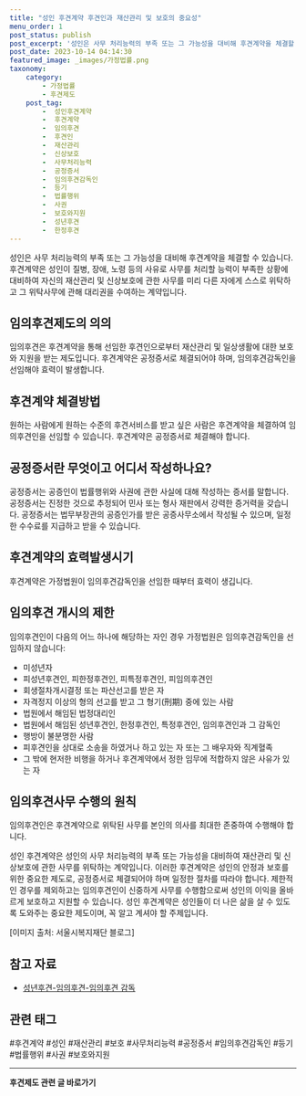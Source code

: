 ```yaml
---
title: "성인 후견계약 후견인과 재산관리 및 보호의 중요성"
menu_order: 1
post_status: publish
post_excerpt: '성인은 사무 처리능력의 부족 또는 그 가능성을 대비해 후견계약을 체결할 수 있습니다. 후견계약은 성인이 질병, 장애, 노령 등의 사유로 사무를 처리할 능력이 부족한 상황에 대비하여 자신의 재산관리 및 신상보호에 관한 사무를 미리 다른 자에게 스스로 위탁하고 그 위탁사무에 관해 대리권을 수여하는 계약입니다.'
post_date: 2023-10-14 04:14:30
featured_image: _images/가정법률.png
taxonomy:
    category:
        - 가정법률
        - 후견제도
    post_tag:
        -  성인후견계약
        -  후견계약
        -  임의후견
        -  후견인
        -  재산관리
        -  신상보호
        -  사무처리능력
        -  공정증서
        -  임의후견감독인
        -  등기
        -  법률행위
        -  사권
        -  보호와지원
        -  성년후견
        -  한정후견
---
```




성인은 사무 처리능력의 부족 또는 그 가능성을 대비해 후견계약을 체결할 수 있습니다. 후견계약은 성인이 질병, 장애, 노령 등의 사유로 사무를 처리할 능력이 부족한 상황에 대비하여 자신의 재산관리 및 신상보호에 관한 사무를 미리 다른 자에게 스스로 위탁하고 그 위탁사무에 관해 대리권을 수여하는 계약입니다.

## 임의후견제도의 의의

임의후견은 후견계약을 통해 선임한 후견인으로부터 재산관리 및 일상생활에 대한 보호와 지원을 받는 제도입니다. 후견계약은 공정증서로 체결되어야 하며, 임의후견감독인을 선임해야 효력이 발생합니다.

## 후견계약 체결방법

원하는 사람에게 원하는 수준의 후견서비스를 받고 싶은 사람은 후견계약을 체결하여 임의후견인을 선임할 수 있습니다. 후견계약은 공정증서로 체결해야 합니다.

## 공정증서란 무엇이고 어디서 작성하나요?

공정증서는 공증인이 법률행위와 사권에 관한 사실에 대해 작성하는 증서를 말합니다. 공정증서는 진정한 것으로 추정되어 민사 또는 형사 재판에서 강력한 증거력을 갖습니다. 공정증서는 법무부장관의 공증인가를 받은 공증사무소에서 작성될 수 있으며, 일정한 수수료를 지급하고 받을 수 있습니다.

## 후견계약의 효력발생시기

후견계약은 가정법원이 임의후견감독인을 선임한 때부터 효력이 생깁니다.

## 임의후견 개시의 제한

임의후견인이 다음의 어느 하나에 해당하는 자인 경우 가정법원은 임의후견감독인을 선임하지 않습니다:
- 미성년자
- 피성년후견인, 피한정후견인, 피특정후견인, 피임의후견인
- 회생절차개시결정 또는 파산선고를 받은 자
- 자격정지 이상의 형의 선고를 받고 그 형기(刑期) 중에 있는 사람
- 법원에서 해임된 법정대리인
- 법원에서 해임된 성년후견인, 한정후견인, 특정후견인, 임의후견인과 그 감독인
- 행방이 불분명한 사람
- 피후견인을 상대로 소송을 하였거나 하고 있는 자 또는 그 배우자와 직계혈족
- 그 밖에 현저한 비행을 하거나 후견계약에서 정한 임무에 적합하지 않은 사유가 있는 자

## 임의후견사무 수행의 원칙

임의후견인은 후견계약으로 위탁된 사무를 본인의 의사를 최대한 존중하여 수행해야 합니다.

성인 후견계약은 성인의 사무 처리능력의 부족 또는 가능성을 대비하여 재산관리 및 신상보호에 관한 사무를 위탁하는 계약입니다. 이러한 후견계약은 성인의 안정과 보호를 위한 중요한 제도로, 공정증서로 체결되어야 하며 일정한 절차를 따라야 합니다. 제한적인 경우를 제외하고는 임의후견인이 신중하게 사무를 수행함으로써 성인의 이익을 올바르게 보호하고 지원할 수 있습니다. 성인 후견계약은 성인들이 더 나은 삶을 살 수 있도록 도와주는 중요한 제도이며, 꼭 알고 계셔야 할 주제입니다.

[이미지 출처: 서울시복지재단 블로그]

## 참고 자료
- [성년후견-임의후견-임의후견 감독](link_url)

## 관련 태그
#후견계약 #성인 #재산관리 #보호 #사무처리능력 #공정증서 #임의후견감독인 #등기 #법률행위 #사권 #보호와지원

<!-- wp:separator -->
<hr class="wp-block-separator has-alpha-channel-opacity"/>
<!-- /wp:separator -->

<!-- wp:group {"backgroundColor":"base","layout":{"type":"constrained"}} -->
<div class="wp-block-group has-base-background-color has-background"><!-- wp:paragraph {"align":"center","fontSize":"medium"} -->
<p class="has-text-align-center has-large-font-size"><strong>후견제도 관련 글 바로가기</strong></p>
<!-- /wp:paragraph -->


<!-- wp:latest-posts
{"categories":[{"id":1980,"count":19,"description":"","link":"https://uknowlaw.com/category/%ed%9b%84%ea%b2%ac%ec%a0%9c%eb%8f%84/","name":"후견제도","slug":"후견제도","taxonomy":"category","parent":0,"meta":[],"_links":{"self":[{"href":"https://uknowlaw.com/wp-json/wp/v2/categories/1980"}],"collection":[{"href":"https://uknowlaw.com/wp-json/wp/v2/categories"}],"about":[{"href":"https://uknowlaw.com/wp-json/wp/v2/taxonomies/category"}],"wp:post_type":[{"href":"https://uknowlaw.com/wp-json/wp/v2/posts?categories=1980"}],"curies":[{"name":"wp","href":"https://api.w.org/{rel}","templated":true}]}}],"postsToShow":100,"excerptLength":28,"postLayout":"grid","columns":2,"featuredImageAlign":"left","featuredImageSizeSlug":"large","fontSize":"medium"} /--></div>
<!-- /wp:group -->